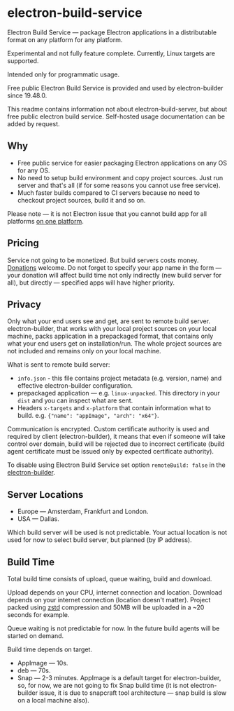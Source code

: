 # electron-build-service

Electron Build Service — package Electron applications in a distributable format on any platform for any platform.

Experimental and not fully feature complete. Currently, Linux targets are supported.

Intended only for programmatic usage.

Free public Electron Build Service is provided and used by electron-builder since 19.48.0.

This readme contains information not about electron-build-server, but about free public electron build service. Self-hosted usage documentation can be added by request. 

## Why

* Free public service for easier packaging Electron applications on any OS for any OS.
* No need to setup build environment and copy project sources. Just run server and that's all (if for some reasons you cannot use free service).
* Much faster builds compared to CI servers because no need to checkout project sources, build it and so on.

Please note — it is not Electron issue that you cannot build app for all platforms [on one platform](https://www.electron.build/multi-platform-build).

## Pricing

Service not going to be monetized. But build servers costs money. [Donations](https://donorbox.org/electron-build-service) welcome. Do not forget to specify your app name in the form — your donation will affect build time not only indirectly (new build server for all), but directly — specified apps will have higher priority.

## Privacy

Only what your end users see and get, are sent to remote build server. electron-builder, that works with your local project sources on your local machine, packs application in a prepackaged format, that contains only what your end users get on installation/run. The whole project sources are not included and remains only on your local machine.

What is sent to remote build server:
* `info.json` - this file contains project metadata (e.g. version, name) and effective electron-builder configuration.
* prepackaged application — e.g. `linux-unpacked`. This directory in your `dist` and you can inspect what are sent.
* Headers `x-targets` and `x-platform` that contain information what to build. e.g. `{"name": "appImage", "arch": "x64"}`.

Communication is encrypted. Custom certificate authority is used and required by client (electron-builder), it means that even if someone will take control over domain, build will be rejected due to incorrect certificate (build agent certificate must be issued only by expected certificate authority).

To disable using Electron Build Service set option `remoteBuild: false` in the [electron-builder](https://github.com/electron-userland/electron-builder).

## Server Locations

* Europe — Amsterdam, Frankfurt and London.
* USA — Dallas.

Which build server will be used is not predictable. Your actual location is not used for now to select build server, but planned (by IP address).

## Build Time

Total build time consists of upload, queue waiting, build and download.

Upload depends on your CPU, internet connection and location.
Download depends on your internet connection (location doesn't matter).
Project packed using [zstd](https://facebook.github.io/zstd/) compression and 50MB will be uploaded in a ~20 seconds for example.

Queue waiting is not predictable for now. In the future build agents will be started on demand.

Build time depends on target. 
* AppImage — 10s. 
* deb — 70s.
* Snap — 2-3 minutes. AppImage is a default target for electron-builder, so, for now, we are not going to fix Snap build time (it is not electron-builder issue, it is due to snapcraft tool architecture — snap build is slow on a local machine also).
